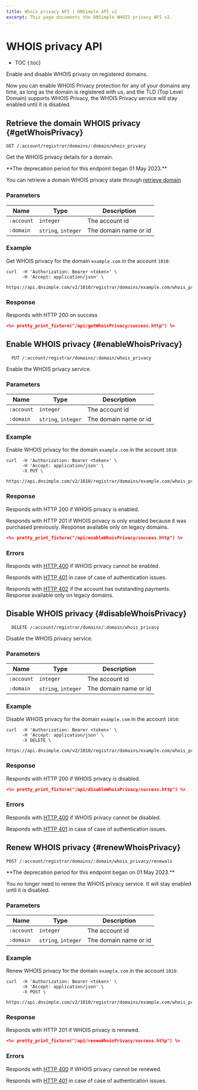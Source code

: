 ```yaml
---
title: Whois privacy API | DNSimple API v2
excerpt: This page documents the DNSimple WHOIS privacy API v2.
---
```


# WHOIS privacy API

* TOC
{:toc}

Enable and disable WHOIS privacy on registered domains.

<info>
Now you can enable WHOIS Privacy protection for any of your domains any time, as long as the domain is registered with us, and the TLD (Top Level Domain) supports WHOIS Privacy, the WHOIS Privacy service will stay enabled until it is disabled.
</info>


## Retrieve the domain WHOIS privacy {#getWhoisPrivacy}

    GET /:account/registrar/domains/:domain/whois_privacy

Get the WHOIS privacy details for a domain.

<warning>
**The deprecation period for this endpoint began 01 May 2023.**

You can retrieve a domain WHOIS privacy state through [retrieve domain](/v2/domains/#getDomain)
</warning>

### Parameters

Name | Type | Description
-----|------|------------
`:account` | `integer` | The account id
`:domain` | `string`, `integer` | The domain name or id

### Example

Get WHOIS privacy for the domain `example.com` in the account `1010`:

    curl  -H 'Authorization: Bearer <token>' \
          -H 'Accept: application/json' \
          https://api.dnsimple.com/v2/1010/registrar/domains/example.com/whois_privacy

### Response

Responds with HTTP 200 on success

~~~json
<%= pretty_print_fixture("/api/getWhoisPrivacy/success.http") %>
~~~

## Enable WHOIS privacy {#enableWhoisPrivacy}

      PUT /:account/registrar/domains/:domain/whois_privacy

Enable the WHOIS privacy service.

### Parameters

Name | Type | Description
-----|------|------------
`:account` | `integer` | The account id
`:domain` | `string`, `integer` | The domain name or id

### Example

Enable WHOIS privacy for the domain `example.com` in the account `1010`:

    curl  -H 'Authorization: Bearer <token>' \
          -H 'Accept: application/json' \
          -X PUT \
          https://api.dnsimple.com/v2/1010/registrar/domains/example.com/whois_privacy

### Response

Responds with HTTP 200 if WHOIS privacy is enabled.

Responds with HTTP 201 if WHOIS privacy is only enabled because it was purchased previously. Response available only on legacy domains.

~~~json
<%= pretty_print_fixture("/api/enableWhoisPrivacy/success.http") %>
~~~

### Errors

Responds with [HTTP 400](/v2#bad-request) if WHOIS privacy cannot be enabled.

Responds with [HTTP 401](/v2#unauthorized) in case of case of authentication issues.

Responds with [HTTP 402](/v2#payment-required) if the account has outstanding payments. Response available only on legacy domains.

## Disable WHOIS privacy {#disableWhoisPrivacy}

      DELETE /:account/registrar/domains/:domain/whois_privacy

Disable the WHOIS privacy service.

### Parameters

Name | Type | Description
-----|------|------------
`:account` | `integer` | The account id
`:domain` | `string`, `integer` | The domain name or id

### Example

Disable WHOIS privacy for the domain `example.com` in the account `1010`:

    curl  -H 'Authorization: Bearer <token>' \
          -H 'Accept: application/json' \
          -X DELETE \
          https://api.dnsimple.com/v2/1010/registrar/domains/example.com/whois_privacy

### Response

Responds with HTTP 200 if WHOIS privacy is disabled.

~~~json
<%= pretty_print_fixture("/api/disableWhoisPrivacy/success.http") %>
~~~

### Errors

Responds with [HTTP 400](/v2#bad-request) if WHOIS privacy cannot be disabled.

Responds with [HTTP 401](/v2#unauthorized) in case of case of authentication issues.

## Renew WHOIS privacy {#renewWhoisPrivacy}

~~~
POST /:account/registrar/domains/:domain/whois_privacy/renewals
~~~

<warning>
**The deprecation period for this endpoint began on 01 May 2023.**

You no longer need to renew the WHOIS privacy service. It will stay enabled until it is disabled.
</warning>

### Parameters

Name | Type | Description
-----|------|------------
`:account` | `integer` | The account id
`:domain` | `string`, `integer` | The domain name or id

### Example

Renew WHOIS privacy for the domain `example.com` in the account `1010`:

    curl  -H 'Authorization: Bearer <token>' \
          -H 'Accept: application/json' \
          -X POST \
          https://api.dnsimple.com/v2/1010/registrar/domains/example.com/whois_privacy/renewals

### Response

Responds with HTTP 201 if WHOIS privacy is renewed.

~~~json
<%= pretty_print_fixture("/api/renewWhoisPrivacy/success.http") %>
~~~

### Errors

Responds with [HTTP 400](/v2#bad-request) if WHOIS privacy cannot be renewed.

Responds with [HTTP 401](/v2#unauthorized) in case of case of authentication issues.
